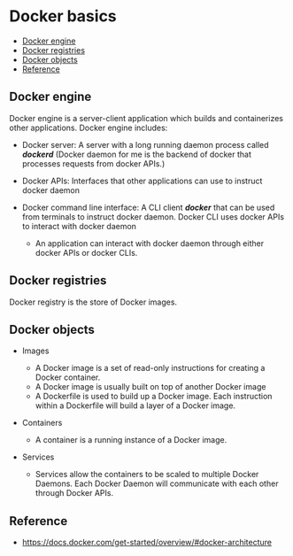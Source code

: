 # Docker basics

- [Docker engine](https://github.com/Ariel-Yu/knowledge-bases/blob/master/docker/basics.md#docker-engine)
- [Docker registries](https://github.com/Ariel-Yu/knowledge-bases/blob/master/docker/basics.md#docker-registries)
- [Docker objects](https://github.com/Ariel-Yu/knowledge-bases/blob/master/docker/basics.md#docker-objects)
- [Reference](https://github.com/Ariel-Yu/knowledge-bases/blob/master/docker/basics.md#reference)

## Docker engine
Docker engine is a server-client application which builds and containerizes other applications. Docker engine includes:

- Docker server:
A server with a long running daemon process called  ***dockerd***  (Docker daemon for me is the backend of docker that processes requests from docker APIs.)

- Docker APIs:
Interfaces that other applications can use to instruct docker daemon

- Docker command line interface:
A CLI client  ***docker***  that can be used from terminals to instruct docker daemon. Docker CLI uses docker APIs to interact with docker daemon
    - An application can interact with docker daemon through either docker APIs or docker CLIs.
    
## Docker registries
Docker registry is the store of Docker images.

## Docker objects

- Images
    - A Docker image is a set of read-only instructions for creating a Docker container.
    - A Docker image is usually built on top of another Docker image
    - A Dockerfile is used to build up a Docker image. Each instruction within a Dockerfile will build a layer of a Docker image.

- Containers
    - A container is a running instance of a Docker image.

- Services
    - Services allow the containers to be scaled to multiple Docker Daemons. Each Docker Daemon will communicate with each other through Docker APIs. 

## Reference
- https://docs.docker.com/get-started/overview/#docker-architecture

